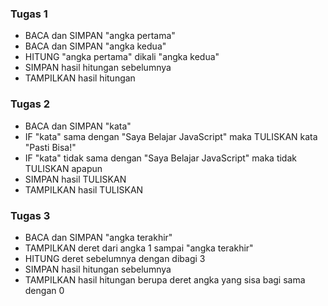 ### Tugas 1
* BACA dan SIMPAN "angka pertama"
* BACA dan SIMPAN "angka kedua"
* HITUNG "angka pertama" dikali "angka kedua"
* SIMPAN hasil hitungan sebelumnya
* TAMPILKAN hasil hitungan 

### Tugas 2
* BACA dan SIMPAN "kata"
* IF "kata" sama dengan "Saya Belajar JavaScript" maka TULISKAN kata "Pasti Bisa!"
* IF "kata" tidak sama dengan "Saya Belajar JavaScript" maka tidak TULISKAN apapun
* SIMPAN hasil TULISKAN
* TAMPILKAN hasil TULISKAN

### Tugas 3
* BACA dan SIMPAN "angka terakhir"
* TAMPILKAN deret dari angka 1 sampai "angka terakhir"
* HITUNG deret sebelumnya dengan dibagi 3
* SIMPAN hasil hitungan sebelumnya
* TAMPILKAN hasil hitungan berupa deret angka yang sisa bagi sama dengan 0

